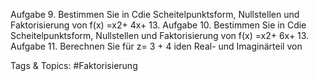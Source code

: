 Aufgabe 9. Bestimmen Sie in Cdie Scheitelpunktsform, Nullstellen und Faktorisierung von
f(x) =x2+ 4x+ 13.
Aufgabe 10. Bestimmen Sie in Cdie Scheitelpunktsform, Nullstellen und Faktorisierung von
f(x) =x2+ 6x+ 13.
Aufgabe 11. Berechnen Sie für z= 3 + 4 iden Real- und Imaginärteil von

   Tags & Topics:
   #Faktorisierung